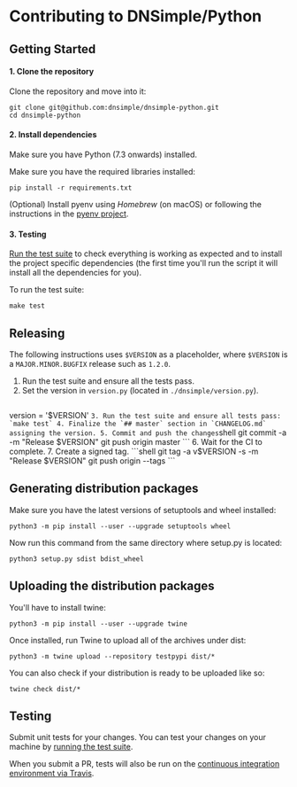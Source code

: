 # Contributing to DNSimple/Python

## Getting Started

#### 1. Clone the repository

Clone the repository and move into it:

```shell
git clone git@github.com:dnsimple/dnsimple-python.git
cd dnsimple-python
```

#### 2. Install dependencies

Make sure you have Python (7.3 onwards) installed.

Make sure you have the required libraries installed:

```shell
pip install -r requirements.txt
```

(Optional) Install pyenv using *Homebrew* (on macOS) or following the instructions in the [pyenv project](https://github.com/pyenv/pyenv).

#### 3. Testing

[Run the test suite](#testing) to check everything is working as expected and to install the project specific 
dependencies (the first time you'll run the script it will install all the dependencies for you).

To run the test suite: 

```shell
make test
```

## Releasing

The following instructions uses `$VERSION` as a placeholder, where `$VERSION` is a `MAJOR.MINOR.BUGFIX` release such as `1.2.0`.

1. Run the test suite and ensure all the tests pass.
2. Set the version in `version.py` (located in `./dnsimple/version.py`).
    ```python
version = '$VERSION'
    ```
3. Run the test suite and ensure all tests pass: `make test`
4. Finalize the `## master` section in `CHANGELOG.md` assigning the version.
5. Commit and push the changes
    ```shell
    git commit -a -m "Release $VERSION"
    git push origin master
    ```
6. Wait for the CI to complete.
7. Create a signed tag.
    ```shell
    git tag -a v$VERSION -s -m "Release $VERSION"
    git push origin --tags
    ```

## Generating distribution packages

Make sure you have the latest versions of setuptools and wheel installed:

```shell
python3 -m pip install --user --upgrade setuptools wheel
```

Now run this command from the same directory where setup.py is located:

```shell
python3 setup.py sdist bdist_wheel
```

## Uploading the distribution packages

You'll have to install twine:

```shell
python3 -m pip install --user --upgrade twine
```

Once installed, run Twine to upload all of the archives under dist:

```shell
python3 -m twine upload --repository testpypi dist/*
```

You can also check if your distribution is ready to be uploaded like so:

```shell
twine check dist/*
```

## Testing

Submit unit tests for your changes. You can test your changes on your machine by [running the test suite](#testing).

When you submit a PR, tests will also be run on the [continuous integration environment via Travis](https://travis-ci.com/dnsimple/dnsimple-python).

